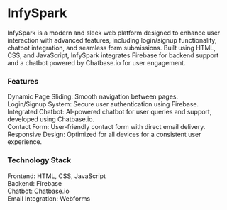 # InfySpark
InfySpark is a modern and sleek web platform designed to enhance user interaction with advanced features, including login/signup functionality, chatbot integration, and seamless form submissions. Built using HTML, CSS, and JavaScript, InfySpark integrates Firebase for backend support and a chatbot powered by Chatbase.io for user engagement.

### Features<br>
Dynamic Page Sliding: Smooth navigation between pages.<br>
Login/Signup System: Secure user authentication using Firebase.<br>
Integrated Chatbot: AI-powered chatbot for user queries and support, developed using Chatbase.io.<br>
Contact Form: User-friendly contact form with direct email delivery.<br>
Responsive Design: Optimized for all devices for a consistent user experience.<br>

### Technology Stack<br>
Frontend:
HTML, CSS, JavaScript<br>
Backend:
Firebase<br>
Chatbot:
Chatbase.io<br>
Email Integration:
Webforms<br>
